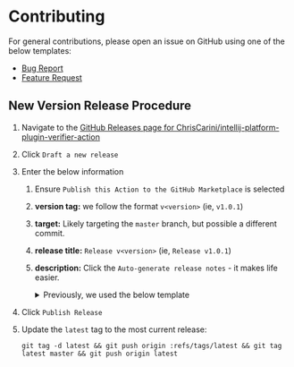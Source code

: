 # Contributing

For general contributions, please open an issue on GitHub using one of the below templates:
- [Bug Report](https://github.com/ChrisCarini/intellij-platform-plugin-verifier-action/issues/new?assignees=&labels=&template=bug_report.md&title=)
- [Feature Request](https://github.com/ChrisCarini/intellij-platform-plugin-verifier-action/issues/new?assignees=&labels=&template=feature_request.md&title=)


## New Version Release Procedure

1. Navigate to
   the [GitHub Releases page for ChrisCarini/intellij-platform-plugin-verifier-action](https://github.com/ChrisCarini/intellij-platform-plugin-verifier-action/releases)
2. Click `Draft a new release`
3. Enter the below information
    1. Ensure `Publish this Action to the GitHub Marketplace` is selected
    2. **version tag:** we follow the format `v<version>` (ie, `v1.0.1`)
    3. **target:** Likely targeting the `master` branch, but possible a different commit.
    4. **release title:** `Release v<version>` (ie, `Release v1.0.1`)
    5. **description:** Click the `Auto-generate release notes` - it makes life easier.
       <details><summary>Previously, we used the below template</summary>

         ```markdown
         <SHORT_DESCRIPTION_ONE_OR_TWO_SENTENCES> 

         ### Added

         1. N/A

         ### Upgrade

         1. N/A

         ### Fixed

         1. N/A
         ```
         (**Note:** Update the `Added`, `Upgrade`, and `Fixed` sections as needed, linking to GitHub PRs/Issues when
         appropriate.)

      </details>
4. Click `Publish Release`
5. Update the `latest` tag to the most current release:
   ```shell
   git tag -d latest && git push origin :refs/tags/latest && git tag latest master && git push origin latest
   ```
